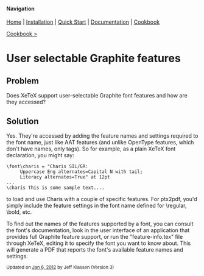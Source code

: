 #### Navigation

[Home](../home/README.md)  | [Installation](../installation/README.md) | [Quick Start](../quick-start/README.md) | [Documentation](../documentation/README.md) | [Cookbook ](README.md)

[Cookbook >](README.md)


# <span class="entry-title">User selectable Graphite features</span>

## <a name="TOC-Problem">Problem</a>

<a name="TOC-Problem">

Does XeTeX support user-selectable Graphite font features and how are they accessed?

</a>

## <a name="TOC-Problem"></a><a name="TOC-Solution">Solution</a>

<a name="TOC-Solution">

Yes. They're accessed by adding the feature names and settings required to the font name, just like AAT features (and unlike OpenType features, which don't have names, only tags). So for example, as a plain XeTeX font declaration, you might say:

<div>

```
\font\charis = "Charis SIL/GR:
     Uppercase Eng alternates=Capital N with tail;
     Literacy alternates=True" at 12pt
...
\charis This is some sample text....
```

</div>

to load and use Charis with a couple of specific features. For ptx2pdf, you'd simply include the feature settings in the font name defined for \regular, \bold, etc.

To find out the names of the features supported by a font, you can consult the font's documentation, look in the user interface of an application that provides full Graphite feature support, or run the "feature-info.tex" file through XeTeX, editing it to specify the font you want to know about. This will generate a PDF that reports the font's available feature names and settings.



<small>Updated on <abbr class="updated" title="2012-01-06T16:09:00.064Z">Jan 6, 2012</abbr> by <span class="author"><span class="vcard">Jeff Klassen</span> </span>(Version <span class="sites:revision">3</span>)</small>

